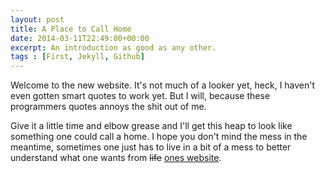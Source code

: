 ```yaml
---
layout: post
title: A Place to Call Home
date: 2014-03-11T22:49:00+00:00
excerpt: An introduction as good as any other.
tags : [First, Jekyll, Github]
---
```

Welcome to the new website. It's not much of a looker yet, heck, I haven't even gotten smart quotes to work yet. But I will, because these programmers quotes annoys the shit out of me.

Give it a little time and elbow grease and I'll get this heap to look like something one could call a home. I hope you don't mind the mess in the meantime, sometimes one just has to live in a bit of a mess to better understand what one wants from <del>life</del> <ins>ones website</ins>.